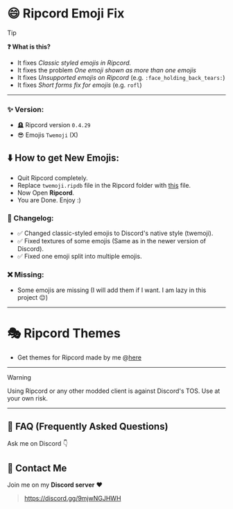 # 😄 Ripcord Emoji Fix
> [!TIP]
> **❓ What is this?**
- It fixes *Classic styled emojis in Ripcord.*
- It fixes the problem *One emoji shown as more than one emojis*
- It fixes *Unsupported emojis on Ripcord* (e.g. `:face_holding_back_tears:`)
- It fixes *Short forms fix for emojis* (e.g. `rofl`)
---

### ✨ Version:
- 🪦 Ripcord version `0.4.29`
- 😎 Emojis `Twemoji` (X)

## ⬇️ How to get New Emojis:
- Quit Ripcord completely.
- Replace `twemoji.ripdb` file in the Ripcord folder with [this](https://github.com/cool-dev-code/ripcord-emoji-fix/releases) file.
- Now Open **Ripcord**.
- You are Done. Enjoy :)

### 📜 Changelog:
- ✅ Changed classic-styled emojis to Discord's native style (twemoji).
- ✅ Fixed textures of some emojis (Same as in the newer version of Discord).
- ✅ Fixed one emoji split into multiple emojis.

### ❌ Missing:
- Some emojis are missing (I will add them if I want. I am lazy in this project 😌)

---

# 🎭 Ripcord Themes
- Get themes for Ripcord made by me @[here](https://github.com/cool-dev-code/Ripcord-Themes/)

---

> [!WARNING]
> Using Ripcord or any other modded client is against Discord's TOS. Use at your own risk.

---

## 🤔 FAQ (Frequently Asked Questions)
Ask me on Discord 👇

## 💬 Contact Me
Join me on my **Discord server** ❤️
> https://discord.gg/9mjwNGJHWH
